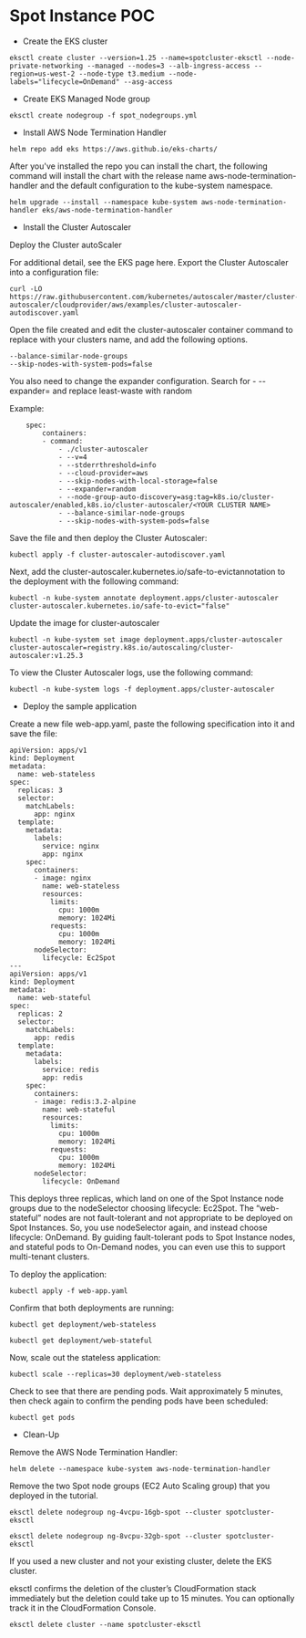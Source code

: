 # Spot Instance POC 

- Create the EKS cluster

```
eksctl create cluster --version=1.25 --name=spotcluster-eksctl --node-private-networking --managed --nodes=3 --alb-ingress-access --region=us-west-2 --node-type t3.medium --node-labels="lifecycle=OnDemand" --asg-access
```

- Create EKS Managed Node group

```
eksctl create nodegroup -f spot_nodegroups.yml
```

- Install AWS Node Termination Handler 

```
helm repo add eks https://aws.github.io/eks-charts/
```

After you've installed the repo you can install the chart, the following command will install the chart with the release name aws-node-termination-handler and the default configuration to the kube-system namespace.

```
helm upgrade --install --namespace kube-system aws-node-termination-handler eks/aws-node-termination-handler
```

- Install the Cluster Autoscaler

Deploy the Cluster autoScaler

For additional detail, see the EKS page here. Export the Cluster Autoscaler into a configuration file:

```
curl -LO https://raw.githubusercontent.com/kubernetes/autoscaler/master/cluster-autoscaler/cloudprovider/aws/examples/cluster-autoscaler-autodiscover.yaml
```

Open the file created and edit the cluster-autoscaler container command to replace <YOUR CLUSTER NAME> with your clusters name, and add the following options.

```
--balance-similar-node-groups
--skip-nodes-with-system-pods=false
```

You also need to change the expander configuration. Search for - --expander= and replace least-waste with random

Example:

```
    spec:
        containers:
        - command:
            - ./cluster-autoscaler
            - --v=4
            - --stderrthreshold=info
            - --cloud-provider=aws
            - --skip-nodes-with-local-storage=false
            - --expander=random
            - --node-group-auto-discovery=asg:tag=k8s.io/cluster-autoscaler/enabled,k8s.io/cluster-autoscaler/<YOUR CLUSTER NAME>
            - --balance-similar-node-groups
            - --skip-nodes-with-system-pods=false
```
Save the file and then deploy the Cluster Autoscaler:

```
kubectl apply -f cluster-autoscaler-autodiscover.yaml
```

Next, add the cluster-autoscaler.kubernetes.io/safe-to-evictannotation to the deployment with the following command:

```
kubectl -n kube-system annotate deployment.apps/cluster-autoscaler cluster-autoscaler.kubernetes.io/safe-to-evict="false"
```

Update the image for cluster-autoscaler

```
kubectl -n kube-system set image deployment.apps/cluster-autoscaler cluster-autoscaler=registry.k8s.io/autoscaling/cluster-autoscaler:v1.25.3
```

To view the Cluster Autoscaler logs, use the following command:

```
kubectl -n kube-system logs -f deployment.apps/cluster-autoscaler
```

- Deploy the sample application

Create a new file web-app.yaml, paste the following specification into it and save the file:

```
apiVersion: apps/v1
kind: Deployment
metadata:
  name: web-stateless
spec:
  replicas: 3
  selector:
    matchLabels:
      app: nginx
  template:
    metadata:
      labels:
        service: nginx
        app: nginx
    spec:
      containers:
      - image: nginx
        name: web-stateless
        resources:
          limits:
            cpu: 1000m
            memory: 1024Mi
          requests:
            cpu: 1000m
            memory: 1024Mi
      nodeSelector:    
        lifecycle: Ec2Spot
--- 
apiVersion: apps/v1
kind: Deployment
metadata:
  name: web-stateful
spec:
  replicas: 2
  selector:
    matchLabels:
      app: redis
  template:
    metadata:
      labels:
        service: redis
        app: redis
    spec:
      containers:
      - image: redis:3.2-alpine
        name: web-stateful
        resources:
          limits:
            cpu: 1000m
            memory: 1024Mi
          requests:
            cpu: 1000m
            memory: 1024Mi
      nodeSelector:
        lifecycle: OnDemand
```
This deploys three replicas, which land on one of the Spot Instance node groups due to the nodeSelector choosing lifecycle: Ec2Spot. The “web-stateful” nodes are not fault-tolerant and not appropriate to be deployed on Spot Instances. So, you use nodeSelector again, and instead choose lifecycle: OnDemand. By guiding fault-tolerant pods to Spot Instance nodes, and stateful pods to On-Demand nodes, you can even use this to support multi-tenant clusters.

To deploy the application:

```
kubectl apply -f web-app.yaml
```

Confirm that both deployments are running:

```
kubectl get deployment/web-stateless
```

```
kubectl get deployment/web-stateful
```

Now, scale out the stateless application:

```
kubectl scale --replicas=30 deployment/web-stateless
```

Check to see that there are pending pods. Wait approximately 5 minutes, then check again to confirm the pending pods have been scheduled:

```
kubectl get pods
```

- Clean-Up

Remove the AWS Node Termination Handler:

```
helm delete --namespace kube-system aws-node-termination-handler
```

Remove the two Spot node groups (EC2 Auto Scaling group) that you deployed in the tutorial.

```
eksctl delete nodegroup ng-4vcpu-16gb-spot --cluster spotcluster-eksctl
```
```
eksctl delete nodegroup ng-8vcpu-32gb-spot --cluster spotcluster-eksctl
```

If you used a new cluster and not your existing cluster, delete the EKS cluster.

eksctl confirms the deletion of the cluster’s CloudFormation stack immediately but the deletion could take up to 15 minutes. You can optionally track it in the CloudFormation Console.

```
eksctl delete cluster --name spotcluster-eksctl
```

